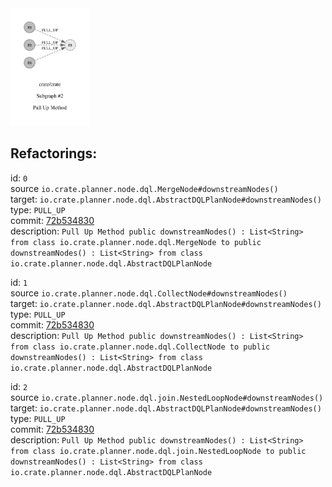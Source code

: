 <img src=subgraph_atomic_2.svg width=25%>

## Refactorings:

id: `0`\
source `io.crate.planner.node.dql.MergeNode#downstreamNodes()`\
target: `io.crate.planner.node.dql.AbstractDQLPlanNode#downstreamNodes()`\
type: `PULL_UP`\
commit: [72b534830](https://github.com/crate/crate/commit/72b5348307d86b1a118e546c24d97f1ac1895bdb)\
description: `Pull Up Method public downstreamNodes() : List<String> from class io.crate.planner.node.dql.MergeNode to public downstreamNodes() : List<String> from class io.crate.planner.node.dql.AbstractDQLPlanNode`

id: `1`\
source `io.crate.planner.node.dql.CollectNode#downstreamNodes()`\
target: `io.crate.planner.node.dql.AbstractDQLPlanNode#downstreamNodes()`\
type: `PULL_UP`\
commit: [72b534830](https://github.com/crate/crate/commit/72b5348307d86b1a118e546c24d97f1ac1895bdb)\
description: `Pull Up Method public downstreamNodes() : List<String> from class io.crate.planner.node.dql.CollectNode to public downstreamNodes() : List<String> from class io.crate.planner.node.dql.AbstractDQLPlanNode`

id: `2`\
source `io.crate.planner.node.dql.join.NestedLoopNode#downstreamNodes()`\
target: `io.crate.planner.node.dql.AbstractDQLPlanNode#downstreamNodes()`\
type: `PULL_UP`\
commit: [72b534830](https://github.com/crate/crate/commit/72b5348307d86b1a118e546c24d97f1ac1895bdb)\
description: `Pull Up Method public downstreamNodes() : List<String> from class io.crate.planner.node.dql.join.NestedLoopNode to public downstreamNodes() : List<String> from class io.crate.planner.node.dql.AbstractDQLPlanNode`

